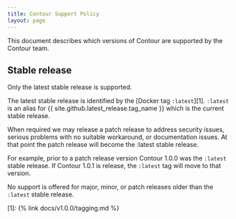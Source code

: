 ```yaml
---
title: Contour Support Policy
layout: page
---
```


This document describes which versions of Contour are supported by the Contour team.

## Stable release

Only the latest stable release is supported.

The latest stable release is identified by the [Docker tag `:latest`][1].
`:latest` is an alias for {{ site.github.latest_release.tag_name }} which is the current stable release.

When required we may release a patch release to address security issues, serious problems with no suitable workaround, or documentation issues.
At that point the patch release will become the :latest stable release.

For example, prior to a patch release version Contour 1.0.0 was the `:latest` stable release.
If Contour 1.0.1 is release, the `:latest` tag will move to that version.

No support is offered for major, minor, or patch releases older than the `:latest` stable release.

[1]: {% link docs/v1.0.0/tagging.md %}